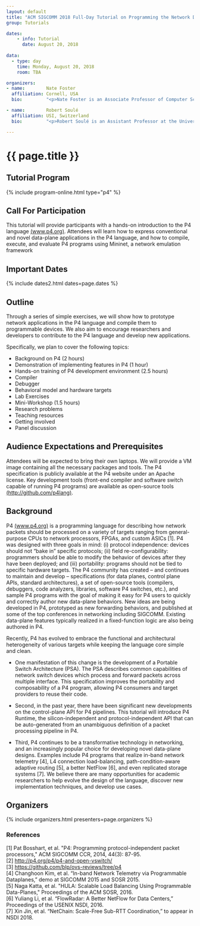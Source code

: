 ```yaml
---
layout: default
title: "ACM SIGCOMM 2018 Full-Day Tutorial on Programming the Network Data Plane (P4)"
group: Tutorials

dates:
    - info: Tutorial
      date: August 20, 2018
      
data:
  - type: day
    time: Monday, August 20, 2018
    room: TBA

organizers:
- name:        Nate Foster
  affiliation: Cornell, USA
  bio:         "<p>Nate Foster is an Associate Professor of Computer Science at Cornell University and a Principal Research Engineer at Barefoot Networks. He serves as chair of the P4 Technical Steering Committee and as co-chair of the P4 Language Design Working Group. His research focuses on the design and implementation of languages for programming software-defined networks. He received a PhD in Computer and Information Science from the University of Pennsylvania, an MPhil in History and Philosophy of Science from Cambridge University, and a BA in Computer Science from Williams College. His awards include a Sloan Research Fellowship and an NSF CAREER Award.</p>"

- name:        Robert Soulé 
  affiliation: USI, Switzerland
  bio:         "<p>Robert Soulé is an Assistant Professor at the Università della Svizzera italiana (USI) and a Research Scientist at Barefoot Networks. His research interests are in distributed systems, networking, and applied programming languages. Prior to joining USI, he was a postdoctoral associate at Cornell University. He received his PhD from New York University, and his BA from Brown University. For two years, he was a research co-op in the Data Intensive Systems and Analytics Group at IBM T. J. Watson Research Center.</p>"

---
```


# {{ page.title }}

## Tutorial Program

{% include program-online.html type="p4" %}

## Call For Participation

This tutorial will provide participants with a hands-on introduction to the P4 language [(www.p4.org)](www.p4.org). Attendees will learn how to express conventional and novel data-plane applications in the P4 language, and how to compile, execute, and evaluate P4 programs using Mininet, a network emulation framework

## <i class="fa fa-calendar"></i> Important Dates

{% include dates2.html dates=page.dates %}

## Outline
Through a series of simple exercises, we will show how to prototype network applications in the P4 language and compile them to programmable devices. We also aim to encourage researchers and developers to contribute to the P4 language and develop new applications. 

Specifically, we plan to cover the following topics:
- Background on P4 (2 hours)
- Demonstration of implementing features in P4 (1 hour)
- Hands-on training of P4 development environment (2.5 hours)
- Compiler
- Debugger
- Behavioral model and hardware targets
- Lab Exercises
- Mini-Workshop (1.5 hours)
- Research problems
- Teaching resources
- Getting involved
- Panel discussion

## Audience Expectations and Prerequisites
Attendees will be expected to bring their own laptops. We will provide a VM image containing all the necessary packages and tools. The P4 specification is publicly available at the P4 website under an Apache license. Key development tools (front-end compiler and software switch capable of running P4 programs) are available as open-source tools [(http://github.com/p4lang)](http://github.com/p4lang).


## Background
P4 [(www.p4.org)](www.p4.org) is a programming language for describing how network packets should be processed on a variety of targets ranging from general-purpose CPUs to network processors, FPGAs, and custom ASICs [1]. P4 was designed with three goals in mind: (i) protocol independence: devices should not “bake in” specific protocols; (ii) field re-configurability: programmers should be able to modify the behavior of devices after they have been deployed; and (iii) portability: programs should not be tied to specific hardware targets. The P4 community has created – and continues to maintain and develop – specifications (for data planes, control plane APIs, standard architectures), a set of open-source tools (compilers, debuggers, code analyzers, libraries, software P4 switches, etc.), and sample P4 programs with the goal of making it easy for P4 users to quickly and correctly author new data-plane behaviors. New ideas are being developed in P4, prototyped as new forwarding behaviors, and published at some of the top conferences in networking including SIGCOMM. Existing data-plane features typically realized in a fixed-function logic are also being authored in P4.

Recently, P4 has evolved to embrace the functional and architectural heterogeneity of various targets while keeping the language core simple and clean. 
                                                                                                                           
- One manifestation of this change is the development of a Portable Switch Architecture (PSA). The PSA describes common capabilities of network switch devices which process and forward packets across multiple interface. This specification improves the portability and composability of a P4 program, allowing P4 consumers and target providers to reuse their code. 
 
- Second, in the past year, there have been significant new developments on the control-plane API for P4 pipelines. This tutorial will introduce P4 Runtime, the silicon-independent and protocol-independent API that can be auto-generated from an unambiguous definition of a packet processing pipeline in P4. 

- Third, P4 continues to be a transformative technology in networking, and an increasingly popular choice for developing novel data-plane designs. Examples include P4 programs that realize in-band network telemetry [4], L4 connection load-balancing, path-condition-aware adaptive routing [5], a better NetFlow [6], and even replicated storage systems [7]. We believe there are many opportunities for academic researchers to help evolve the design of the language, discover new implementation techniques, and develop use cases.


## Organizers

{% include organizers.html presenters=page.organizers %}

<!--
## Tutorial Program

{% include program.html type="tutorial-p4" data=page.data %}
-->



### References
<p>
[1] Pat Bosshart, et al. "P4: Programming protocol-independent packet processors," ACM SIGCOMM CCR, 2014, 44(3): 87-95.<br/>
[2] <a href="http://p4.org/p4/p4-and-open-vswitch/">http://p4.org/p4/p4-and-open-vswitch/</a><br/>
[3] <a href="https://github.com/blp/ovs-reviews/tree/p4">https://github.com/blp/ovs-reviews/tree/p4</a><br/>
[4] Changhoon Kim, et al. “In-band Network Telemetry via Programmable Dataplanes,” demo at SIGCOMM 2015 and SOSR 2015.<br/>
[5] Naga Katta, et al. "HULA: Scalable Load Balancing Using Programmable Data-Planes," Proceedings of the ACM SOSR, 2016.<br/>
[6] Yuliang Li, et al. “FlowRadar: A Better NetFlow for Data Centers,” Proceedings of the USENIX NSDI, 2016.<br/>
[7] Xin Jin, et al. “NetChain: Scale-Free Sub-RTT Coordination,” to appear in NSDI 2018.
</p>